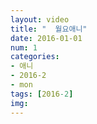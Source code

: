 ```yaml
---
layout: video
title: "  월요애니"
date: 2016-01-01
num: 1
categories:
- 애니
- 2016-2
- mon
tags: [2016-2]
img: 
---
```

